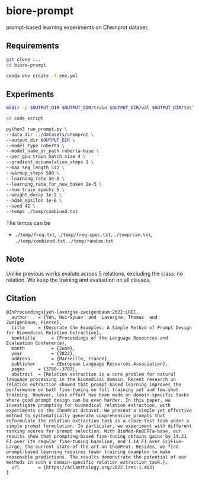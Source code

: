 # biore-prompt
prompt-based learning experiments on Chemprot dataset.


## Requirements
```bash
git clone ...
cd biore-prompt
```

```bash
conda env create -f env.yml
```

## Experiments


```bash
mkdir -p $OUTPUT_DIR $OUTPUT_DIR/train $OUTPUT_DIR/val $OUTPUT_DIR/test

```

```bash
cd code_script
```

```bash
python3 run_prompt.py \
--data_dir ../datasets/chemprot \
--output_dir $OUTPUT_DIR \
--model_type roberta \
--model_name_or_path roberta-base \
--per_gpu_train_batch_size 4 \
--gradient_accumulation_steps 1 \
--max_seq_length 512 \
--warmup_steps 500 \
--learning_rate 3e-5 \
--learning_rate_for_new_token 1e-5 \
--num_train_epochs 5 \
--weight_decay 1e-2 \
--adam_epsilon 1e-6 \
--seed 42 \
--temps ./temp/combined.txt

```

The temps can be
- `./temp/freq.txt`, `./temp/freq-spec.txt`, `./temp/sim.txt`, `./temp/combined.txt`, `./temp/random.txt`



## Note
Unlike previous works evalute across 5 relations, excluding the class: no relation. We keep the training and evaluation on all classes.

## Citation
```
@InProceedings{yeh-lavergne-zweigenbaum:2022:LREC,
  author    = {Yeh, Hui-Syuan  and  Lavergne, Thomas  and  Zweigenbaum, Pierre},
  title     = {Decorate the Examples: A Simple Method of Prompt Design for Biomedical Relation Extraction},
  booktitle      = {Proceedings of the Language Resources and Evaluation Conference},
  month          = {June},
  year           = {2022},
  address        = {Marseille, France},
  publisher      = {European Language Resources Association},
  pages     = {3780--3787},
  abstract  = {Relation extraction is a core problem for natural language processing in the biomedical domain. Recent research on relation extraction showed that prompt-based learning improves the performance on both fine-tuning on full training set and few-shot training. However, less effort has been made on domain-specific tasks where good prompt design can be even harder. In this paper, we investigate prompting for biomedical relation extraction, with experiments on the ChemProt dataset. We present a simple yet effective method to systematically generate comprehensive prompts that reformulate the relation extraction task as a cloze-test task under a simple prompt formulation. In particular, we experiment with different ranking scores for prompt selection. With BioMed-RoBERTa-base, our results show that prompting-based fine-tuning obtains gains by 14.21 F1 over its regular fine-tuning baseline, and 1.14 F1 over SciFive-Large, the current state-of-the-art on ChemProt. Besides, we find prompt-based learning requires fewer training examples to make reasonable predictions. The results demonstrate the potential of our methods in such a domain-specific relation extraction task.},
  url       = {https://aclanthology.org/2022.lrec-1.403}
}

```